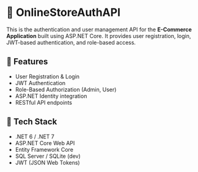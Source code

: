 # 🛒 OnlineStoreAuthAPI

This is the authentication and user management API for the **E-Commerce Application** built using ASP.NET Core. It provides user registration, login, JWT-based authentication, and role-based access.

## 🚀 Features

- User Registration & Login
- JWT Authentication
- Role-Based Authorization (Admin, User)
- ASP.NET Identity integration
- RESTful API endpoints

## 🧰 Tech Stack

- .NET 6 / .NET 7
- ASP.NET Core Web API
- Entity Framework Core
- SQL Server / SQLite (dev)
- JWT (JSON Web Tokens)



